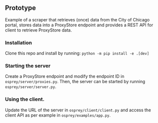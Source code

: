## Prototype

Example of a scraper that retrieves (once) data from the City of Chicago portal, stores data into a ProxyStore endpoint
and provides a REST API for client to retrieve ProxyStore data.

### Installation

Clone this repo and install by running:
`python -m pip install -e .[dev]`

### Starting the server

Create a ProxyStore endpoint and modify the endpoint ID in `osprey/server/proxies.py`. 
Then, the server can be started by running `osprey/server/server.py`.

### Using the client.

Update the URL of the server in `osprey/client/client.py` and access the client API as per example in `osprey/examples/app.py`.

